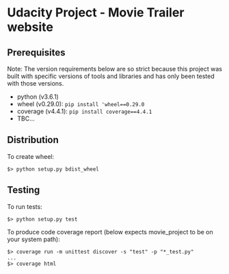 # Udacity Project - Movie Trailer website

## Prerequisites
Note: The version requirements below are so strict because this project was built with specific versions of tools and libraries and has only been tested with those versions.

* python (v3.6.1)
* wheel (v0.29.0): ```pip install 'wheel==0.29.0```
* coverage (v4.4.1): ```pip install coverage==4.4.1```
* TBC...

## Distribution
To create wheel:
```
$> python setup.py bdist_wheel
```

## Testing
To run tests:
```
$> python setup.py test
```

To produce code coverage report (below expects movie_project to be on your system path):
```
$> coverage run -m unittest discover -s "test" -p "*_test.py"
...
$> coverage html
```
